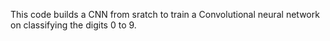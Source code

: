 This code builds a CNN from sratch to train a Convolutional neural network on classifying the digits 0 to 9.  
